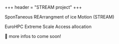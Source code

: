 +++
header = "STREAM project"
+++

SponTaneous REArrangment of ice Motion (STREAM)

EuroHPC Extreme Scale Access allocation

:eyes: more infos to come soon!